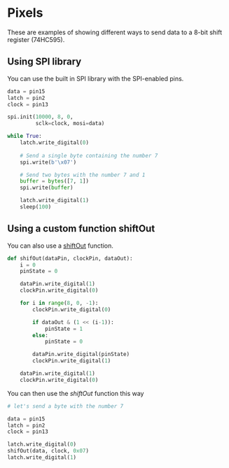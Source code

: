 # Pixels

These are examples of showing different ways to send data to a 8-bit shift register (74HC595).

## Using SPI library

You can use the built in SPI library with the SPI-enabled pins.

```python
data = pin15
latch = pin2
clock = pin13

spi.init(10000, 8, 0,
         sclk=clock, mosi=data)

while True:
    latch.write_digital(0)
    
    # Send a single byte containing the number 7
    spi.write(b'\x07')

    # Send two bytes with the number 7 and 1
    buffer = bytes([7, 1])
    spi.write(buffer)

    latch.write_digital(1)
    sleep(100)
```


## Using a custom function shiftOut

You can also use a [shiftOut](https://www.arduino.cc/reference/en/language/functions/advanced-io/shiftout/) function.

```python
def shifOut(dataPin, clockPin, dataOut):
    i = 0
    pinState = 0

    dataPin.write_digital(1)
    clockPin.write_digital(0)

    for i in range(8, 0, -1):
        clockPin.write_digital(0)

        if dataOut & (1 << (i-1)):
            pinState = 1
        else:
            pinState = 0

        dataPin.write_digital(pinState)
        clockPin.write_digital(1)

    dataPin.write_digital(1)
    clockPin.write_digital(0)
```

You can then use the _shiftOut_ function this way

```python
# let's send a byte with the number 7

data = pin15
latch = pin2
clock = pin13

latch.write_digital(0)
shifOut(data, clock, 0x07)
latch.write_digital(1)

```
